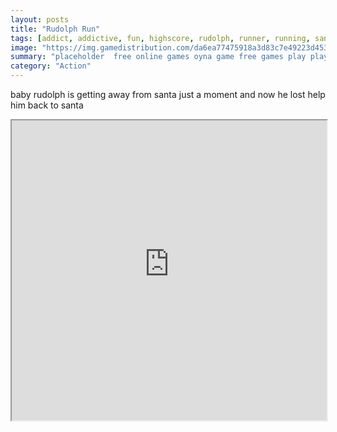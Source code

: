 ```yaml
---
layout: posts
title: "Rudolph Run"
tags: [addict, addictive, fun, highscore, rudolph, runner, running, santa, score, free, online, games, oyna, game, free, games, play, play, games]
image: "https://img.gamedistribution.com/da6ea77475918a3d83c7e49223d453cc.jpg"
summary: "placeholder  free online games oyna game free games play play games"
category: "Action"
---
```


baby rudolph is getting away from santa just a moment and now he lost help him back to santa

<iframe width="100%" height="480px;" src="https://flash.gamedistribution.com?game=da6ea77475918a3d83c7e49223d453cc"></iframe>